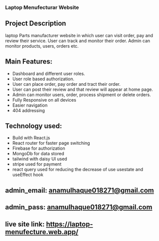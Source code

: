 ### Laptop Menufecturar Website
## Project Description
laptop Parts manufacturer website in which user can visit order, pay and review their service. User can track and monitor their order. Admin can monitor products, users, orders etc.

## Main Features:
- Dashboard and different user roles.
- User role based authorization.
- User can place order, pay order and tract their order.
- User can post their review and that review will appear at home page.
- Admin can monitor users, order, process shipment or delete orders.
- Fully Responsive on all devices
- Easier navigation
- 404 addressing
## Technology used:
- Build with React.js
- React router for faster page switching
- Firebase for authorization
- MongoDb for data stored
- tailwind with daisy UI used
- stripe used for payment
- react query used for reducing the decrease of use usestate and useEffect hook

## admin_email: anamulhaque018271@gmail.com
## admin_pass: anamulhaque018271@gmail.com
## live site link: https://laptop-menufecture.web.app/
